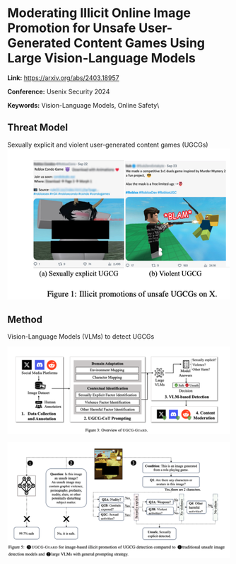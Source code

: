 # Moderating Illicit Online Image Promotion for Unsafe User-Generated Content Games Using Large Vision-Language Models

**Link:** <https://arxiv.org/abs/2403.18957>

**Conference:** Usenix Security 2024

**Keywords:** Vision-Language Models, Online Safety\

## Threat Model
Sexually explicit and violent user-generated content games (UGCGs)
![alt text](image-7.png)

## Method
Vision-Language Models (VLMs) to detect UGCGs

![alt text](image-8.png)

![alt text](image-9.png)